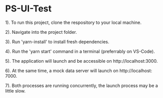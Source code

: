 # PS-UI-Test

1). To run this project, clone the respository to your local machine.

2). Navigate into the project folder.

3). Run 'yarn-install' to install fresh dependencies.

4). Run the 'yarn start' command in a terminal (preferrably on VS-Code).

5). The application will launch and be accessible on http://localhost:3000.

6). At the same time, a mock data server will launch on http://localhost: 7000.

7). Both processes are running concurrently, the launch process may be a little slow.
